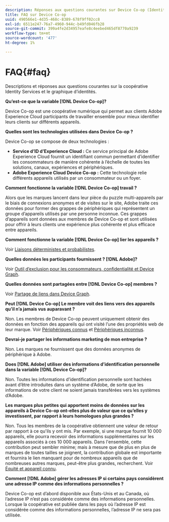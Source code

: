 ```yaml
---
description: Réponses aux questions courantes sur Device Co-op (Identity Services Cooperation et Identity Graph).
title: FAQ sur Device Co-op
uuid: 490566e1-4d35-468c-8389-678f9ff02cc8
exl-id: 6511e247-76a7-4960-944c-b49fd046fb28
source-git-commit: 399a4fe2d34957eafe8c4eebed465df8770a9239
workflow-type: tm+mt
source-wordcount: '477'
ht-degree: 1%

---
```


# FAQ{#faq}

Descriptions et réponses aux questions courantes sur la coopérative Identity Services et le graphique d’identités.

**Qu’est-ce que la variable [!DNL Device Co-op]?**

Device Co-op est une coopérative numérique qui permet aux clients Adobe Experience Cloud participants de travailler ensemble pour mieux identifier leurs clients sur différents appareils.

**Quelles sont les technologies utilisées dans Device Co-op ?**

Device Co-op se compose de deux technologies :

* **Service d’ID d’Experience Cloud :** Ce service principal de Adobe Experience Cloud fournit un identifiant commun permettant d’identifier les consommateurs de manière cohérente à l’échelle de toutes les solutions, canaux, expériences et périphériques.
* **Adobe Experience Cloud Device Co-op :** Cette technologie relie différents appareils utilisés par un consommateur ou un foyer.

**Comment fonctionne la variable [!DNL Device Co-op] travail ?**

Alors que les marques lancent dans leur pièce du puzzle multi-appareils par le biais de connexions anonymes et de visites sur le site, Adobe traite ces données pour former des grappes de périphériques qui représentent un groupe d’appareils utilisés par une personne inconnue. Ces grappes d’appareils sont données aux membres de Device Co-op et sont utilisées pour offrir à leurs clients une expérience plus cohérente et plus efficace entre appareils.

**Comment fonctionne la variable [!DNL Device Co-op] lier les appareils ?**

Voir [Liaisons déterministes et probabilistes](processes/links.md#concept-58bb7ab25f904f5f98d645e35205c931).

**Quelles données les participants fournissent ? [!DNL Adobe]?**

Voir [Outil d’exclusion pour les consommateurs, confidentialité et Device Graph](privacy.md#concept-fa1346e6b95a484eaeafc9bebe3cd6be).

**Quelles données sont partagées entre [!DNL Device Co-op] membres ?**

Voir [Partage de liens dans Device Graph](processes/link-sharing.md#concept-7168053105a94649a3f092d375d79eaf).

<!--
Removed at Asa's request.
<p><b>What does <span class="keyword"> Adobe </span> see via the <span class="wintitle"> Device Graph </span>?</b> </p>
<p>Adobe can see which devices are most likely being used by the same person, using probabilistic and deterministic device graph algorithms. This match between a group of devices and a person is really two numbers that are linked to each other. One number represents a group of devices believed to belong to the same person while the other number represents a person. Adobe makes this linked device information available to consumers as well, so they can correct misinformation and/or opt-out one or all devices from the Device Co-op. </p>
-->

**Peut [!DNL Device Co-op] Le membre voit des liens vers des appareils qu’il n’a jamais vus auparavant ?**

Non. Les membres de Device Co-op peuvent uniquement obtenir des données en fonction des appareils qui ont visité l’une des propriétés web de leur marque. Voir [Périphériques connus](processes/known-device.md#concept-8e87c276819a48bfac5cef10b45216d1) et [Périphériques inconnus](processes/unknown-device.md#concept-95090d341cdc4c22ba4319d79d8f6e40).

**Devrai-je partager les informations marketing de mon entreprise ?**

Non. Les marques ne fournissent que des données anonymes de périphérique à Adobe.

**Does [!DNL Adobe] utiliser des informations d’identification personnelle dans la variable [!DNL Device Co-op]?**

Non. Toutes les informations d’identification personnelle sont hachées avant d’être introduites dans un système d’Adobe, de sorte que les informations de votre client ne soient jamais transférées vers les systèmes d’Adobe.

**Les marques plus petites qui apportent moins de données sur les appareils à Device Co-op ont-elles plus de valeur que ce qu’elles y investissent, par rapport à leurs homologues plus grandes ?**

Non. Tous les membres de la coopérative obtiennent une valeur de retour par rapport à ce qu&#39;ils y ont mis. Par exemple, si une marque fournit 10 000 appareils, elle pourra recevoir des informations supplémentaires sur les appareils associés à ces 10 000 appareils. Dans l&#39;ensemble, cette contribution peut sembler minime; mais à mesure que de plus en plus de marques de toutes tailles se joignent, la contribution globale est importante et fournira le lien manquant pour de nombreux appareils que de nombreuses autres marques, peut-être plus grandes, recherchent. Voir [Équité et appareil connu](processes/known-device.md#section-0543188729d845d6b95db70b8b25e9f8).

**Comment [!DNL Adobe] gérer les adresses IP si certains pays considèrent une adresse IP comme des informations personnelles ?**

Device Co-op est d’abord disponible aux États-Unis et au Canada, où l’adresse IP n’est pas considérée comme des informations personnelles. Lorsque la coopérative est publiée dans les pays où l’adresse IP est considérée comme des informations personnelles, l’adresse IP ne sera pas utilisée.
